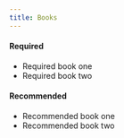 ```yaml
---
title: Books
---
```


<section class="required" markdown="1">
<h4>Required</h4>

- Required book one
- Required book two
</section>

<section class="recommended" markdown="1">
<h4>Recommended</h4>

- Recommended book one
- Recommended book two
</section>
